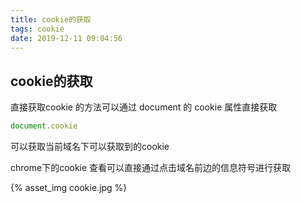 ```yaml
---
title: cookie的获取
tags: cookie
date: 2019-12-11 09:04:56
---
```



## cookie的获取

直接获取cookie 的方法可以通过 document 的 cookie 属性直接获取

```js
document.cookie
```

可以获取当前域名下可以获取到的cookie

chrome下的cookie 查看可以直接通过点击域名前边的信息符号进行获取

{% asset_img cookie.jpg %}
